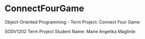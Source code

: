 # ConnectFourGame
Object-Oriented Programming - Term Project: Connect Four Game

SODV1202 Term Project
Student Name: Marie Angelika Maglinte
